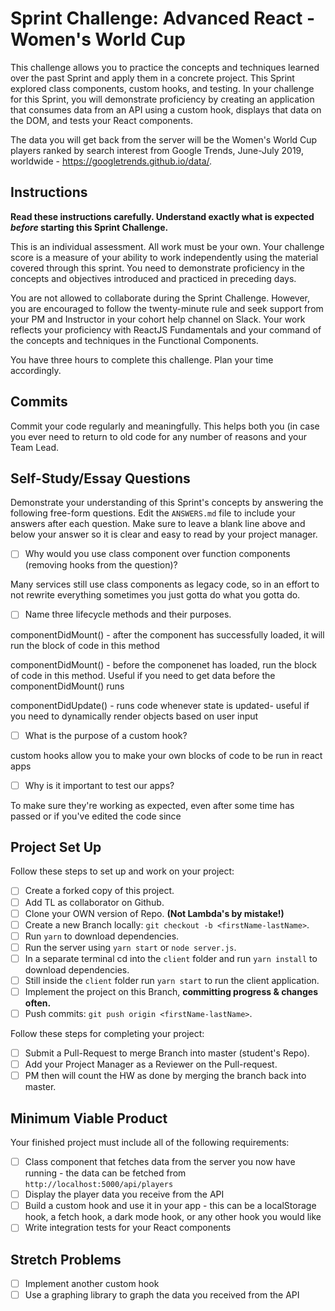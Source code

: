 # Sprint Challenge: Advanced React - Women's World Cup

This challenge allows you to practice the concepts and techniques learned over the past Sprint and apply them in a concrete project. This Sprint explored class components, custom hooks, and testing. In your challenge for this Sprint, you will demonstrate proficiency by creating an application that consumes data from an API using a custom hook, displays that data on the DOM, and tests your React components.

The data you will get back from the server will be the Women's World Cup players ranked by search interest from Google Trends, June-July 2019, worldwide - https://googletrends.github.io/data/.

## Instructions

**Read these instructions carefully. Understand exactly what is expected _before_ starting this Sprint Challenge.**

This is an individual assessment. All work must be your own. Your challenge score is a measure of your ability to work independently using the material covered through this sprint. You need to demonstrate proficiency in the concepts and objectives introduced and practiced in preceding days.

You are not allowed to collaborate during the Sprint Challenge. However, you are encouraged to follow the twenty-minute rule and seek support from your PM and Instructor in your cohort help channel on Slack. Your work reflects your proficiency with ReactJS Fundamentals and your command of the concepts and techniques in the Functional Components.

You have three hours to complete this challenge. Plan your time accordingly.

## Commits

Commit your code regularly and meaningfully. This helps both you (in case you ever need to return to old code for any number of reasons and your Team Lead.

## Self-Study/Essay Questions

Demonstrate your understanding of this Sprint's concepts by answering the following free-form questions. Edit the `ANSWERS.md` file to include your answers after each question. Make sure to leave a blank line above and below your answer so it is clear and easy to read by your project manager.

- [ ] Why would you use class component over function components (removing hooks from the question)?

Many services still use class components as legacy code, so in an effort to not rewrite everything sometimes you just gotta do what you gotta do.

- [ ] Name three lifecycle methods and their purposes.

componentDidMount() - after the component has successfully loaded, it will run the block of code in this method

componentDidMount() - before the componenet has loaded, run the block of code in this method. Useful if you need to get data before the componentDidMount() runs


componentDidUpdate() - runs code whenever state is updated- useful if you need to dynamically render objects based on user input

- [ ] What is the purpose of a custom hook?

custom hooks allow you to make your own blocks of code to be run in react apps

- [ ] Why is it important to test our apps?

To make sure they're working as expected, even after some time has passed or if you've edited the code since


## Project Set Up

Follow these steps to set up and work on your project:

- [ ] Create a forked copy of this project.
- [ ] Add TL as collaborator on Github.
- [ ] Clone your OWN version of Repo. **(Not Lambda's by mistake!)**
- [ ] Create a new Branch locally: `git checkout -b <firstName-lastName>`.
- [ ] Run `yarn` to download dependencies.
- [ ] Run the server using `yarn start` or `node server.js`.
- [ ] In a separate terminal cd into the `client` folder and run `yarn install` to download dependencies.
- [ ] Still inside the `client` folder run `yarn start` to run the client application.
- [ ] Implement the project on this Branch, **committing progress & changes often.**
- [ ] Push commits: `git push origin <firstName-lastName>`.

Follow these steps for completing your project:

- [ ] Submit a Pull-Request to merge <firstName-lastName> Branch into master (student's  Repo).
- [ ] Add your Project Manager as a Reviewer on the Pull-request.
- [ ] PM then will count the HW as done by merging the branch back into master.

## Minimum Viable Product

Your finished project must include all of the following requirements:

- [ ] Class component that fetches data from the server you now have running - the data can be fetched from `http://localhost:5000/api/players`
- [ ] Display the player data you receive from the API
- [ ] Build a custom hook and use it in your app - this can be a localStorage hook, a fetch hook, a dark mode hook, or any other hook you would like
- [ ] Write integration tests for your React components

## Stretch Problems

- [ ] Implement another custom hook
- [ ] Use a graphing library to graph the data you received from the API

